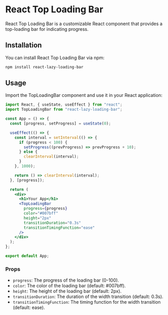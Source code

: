 # React Top Loading Bar

React Top Loading Bar is a customizable React component that provides a top-loading bar for indicating progress.

## Installation

You can install React Top Loading Bar via npm:

```bash
npm install react-lazy-loading-bar
```

## Usage

Import the TopLoadingBar component and use it in your React application:

```jsx
import React, { useState, useEffect } from "react";
import TopLoadingBar from "react-lazy-loading-bar";

const App = () => {
  const [progress, setProgress] = useState(0);

  useEffect(() => {
    const interval = setInterval(() => {
      if (progress < 100) {
        setProgress((prevProgress) => prevProgress + 10);
      } else {
        clearInterval(interval);
      }
    }, 1000);

    return () => clearInterval(interval);
  }, [progress]);

  return (
    <div>
      <h1>Your App</h1>
      <TopLoadingBar
        progress={progress}
        color="#007bff"
        height="2px"
        transitionDuration="0.3s"
        transitionTimingFunction="ease"
      />
    </div>
  );
};

export default App;
```

### Props

- `progress`: The progress of the loading bar (0-100).
- `color`: The color of the loading bar (default: #007bff).
- `height`: The height of the loading bar (default: 2px).
- `transitionDuration`: The duration of the width transition (default: 0.3s).
- `transitionTimingFunction`: The timing function for the width transition (default: ease).
